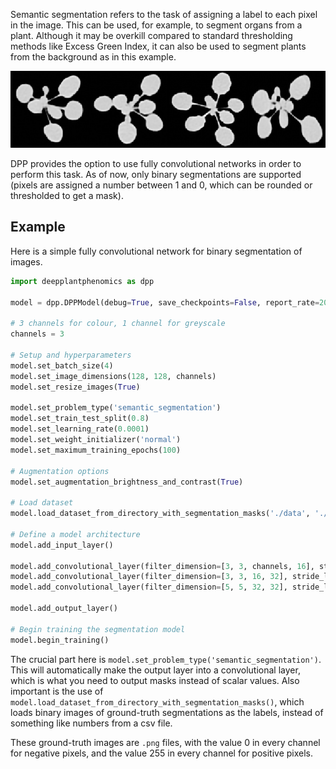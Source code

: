 Semantic segmentation refers to the task of assigning a label to each pixel in the image. This can be used, for example, to segment organs from a plant. Although it may be overkill compared to standard thresholding methods like Excess Green Index, it can also be used to segment plants from the background as in this example.

![results](./semantic-output.png)

DPP provides the option to use fully convolutional networks in order to perform this task. As of now, only binary segmentations are supported (pixels are assigned a number between 1 and 0, which can be rounded or thresholded to get a mask).

## Example

Here is a simple fully convolutional network for binary segmentation of images.

```python
import deepplantphenomics as dpp

model = dpp.DPPModel(debug=True, save_checkpoints=False, report_rate=20)

# 3 channels for colour, 1 channel for greyscale
channels = 3

# Setup and hyperparameters
model.set_batch_size(4)
model.set_image_dimensions(128, 128, channels)
model.set_resize_images(True)

model.set_problem_type('semantic_segmentation')
model.set_train_test_split(0.8)
model.set_learning_rate(0.0001)
model.set_weight_initializer('normal')
model.set_maximum_training_epochs(100)

# Augmentation options
model.set_augmentation_brightness_and_contrast(True)

# Load dataset
model.load_dataset_from_directory_with_segmentation_masks('./data', './segmented')

# Define a model architecture
model.add_input_layer()

model.add_convolutional_layer(filter_dimension=[3, 3, channels, 16], stride_length=1, activation_function='relu')
model.add_convolutional_layer(filter_dimension=[3, 3, 16, 32], stride_length=1, activation_function='relu')
model.add_convolutional_layer(filter_dimension=[5, 5, 32, 32], stride_length=1, activation_function='relu')

model.add_output_layer()

# Begin training the segmentation model
model.begin_training()
```

The crucial part here is ``model.set_problem_type('semantic_segmentation')``. This will automatically make the output layer into a convolutional layer, which is what you need to output masks instead of scalar values. Also important is the use of ``model.load_dataset_from_directory_with_segmentation_masks()``, which loads binary images of ground-truth segmentations as the labels, instead of something like numbers from a csv file. 

These ground-truth images are `.png` files, with the value 0 in every channel for negative pixels, and the value 255 in every channel for positive pixels.
